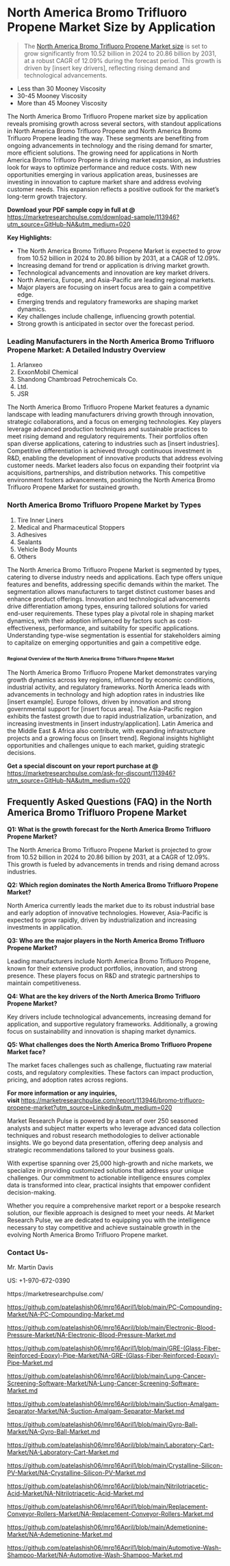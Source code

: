 <h1>North America Bromo Trifluoro Propene Market&nbsp;Size by Application</h1><blockquote><p>The <a href="https://marketresearchpulse.com/download-sample/113946?utm_source=GitHub-NA&amp;utm_medium=020">North America Bromo Trifluoro Propene Market size</a> is set to grow significantly from 10.52 billion in 2024 to 20.86 billion by 2031, at a robust CAGR of 12.09% during the forecast period. This growth is driven by [insert key drivers], reflecting rising demand and technological advancements.</p></blockquote><ul><li>Less than 30 Mooney Viscosity<li> 30-45 Mooney Viscosity<li> More than 45 Mooney Viscosity</li></ul><p>The North America Bromo Trifluoro Propene market size by application reveals promising growth across several sectors, with standout applications in North America Bromo Trifluoro Propene and North America Bromo Trifluoro Propene leading the way. These segments are benefiting from ongoing advancements in technology and the rising demand for smarter, more efficient solutions. The growing need for applications in North America Bromo Trifluoro Propene is driving market expansion, as industries look for ways to optimize performance and reduce costs. With new opportunities emerging in various application areas, businesses are investing in innovation to capture market share and address evolving customer needs. This expansion reflects a positive outlook for the market’s long-term growth trajectory.</p><p><strong>Download your PDF sample copy in full at @ </strong><a href="https://marketresearchpulse.com/download-sample/113946?utm_source=GitHub-NA&amp;utm_medium=020">https://marketresearchpulse.com/download-sample/113946?utm_source=GitHub-NA&amp;utm_medium=020</a></p><p><strong>Key Highlights: </strong></p><ul><li>The North America Bromo Trifluoro Propene Market is expected to grow from 10.52 billion in 2024 to 20.86 billion by 2031, at a CAGR of 12.09%.</li><li>Increasing demand for trend or application is driving market growth.</li><li>Technological advancements and innovation are key market drivers.</li><li>North America, Europe, and Asia-Pacific are leading regional markets.</li><li>Major players are focusing on insert focus area to gain a competitive edge.</li><li>Emerging trends and regulatory frameworks are shaping market dynamics.</li><li>Key challenges include challenge, influencing growth potential.</li><li>Strong growth is anticipated in sector over the forecast period.</li></ul><h3>Leading Manufacturers in the North America Bromo Trifluoro Propene Market: A Detailed Industry Overview</h3><ol><li>Arlanxeo</li><li>ExxonMobil Chemical</li><li>Shandong Chambroad Petrochemicals Co.</li><li>Ltd.</li><li>JSR</li></ol><div class="flex max-w-full flex-col flex-grow"><div class="min-h-8 text-message flex w-full flex-col items-end gap-2 whitespace-normal break-words [.text-message+&amp;]:mt-5" dir="auto" data-message-author-role="assistant" data-message-id="fd8432e4-4910-450d-b182-61b7bfb0a01f" data-message-model-slug="gpt-4o"><div class="flex w-full flex-col gap-1 empty:hidden first:pt-[3px]"><div class="markdown prose w-full break-words dark:prose-invert light"><p>The North America Bromo Trifluoro Propene Market features a dynamic landscape with leading manufacturers driving growth through innovation, strategic collaborations, and a focus on emerging technologies. Key players leverage advanced production techniques and sustainable practices to meet rising demand and regulatory requirements. Their portfolios often span diverse applications, catering to industries such as [insert industries]. Competitive differentiation is achieved through continuous investment in R&amp;D, enabling the development of innovative products that address evolving customer needs. Market leaders also focus on expanding their footprint via acquisitions, partnerships, and distribution networks. This competitive environment fosters advancements, positioning the North America Bromo Trifluoro Propene Market for sustained growth.</p></div></div></div></div><h3>North America Bromo Trifluoro Propene Market by Types</h3><ol><li>Tire Inner Liners<li> Medical and Pharmaceutical Stoppers<li> Adhesives<li> Sealants<li> Vehicle Body Mounts<li> Others</li></ol><div class="flex max-w-full flex-col flex-grow"><div class="min-h-8 text-message flex w-full flex-col items-end gap-2 whitespace-normal break-words [.text-message+&amp;]:mt-5" dir="auto" data-message-author-role="assistant" data-message-id="084470be-0bb7-4664-bddf-5156b4f41249" data-message-model-slug="gpt-4o-mini"><div class="flex w-full flex-col gap-1 empty:hidden first:pt-[3px]"><div class="markdown prose w-full break-words dark:prose-invert light"><p>The North America Bromo Trifluoro Propene Market is segmented by types, catering to diverse industry needs and applications. Each type offers unique features and benefits, addressing specific demands within the market. The segmentation allows manufacturers to target distinct customer bases and enhance product offerings. Innovation and technological advancements drive differentiation among types, ensuring tailored solutions for varied end-user requirements. These types play a pivotal role in shaping market dynamics, with their adoption influenced by factors such as cost-effectiveness, performance, and suitability for specific applications. Understanding type-wise segmentation is essential for stakeholders aiming to capitalize on emerging opportunities and gain a competitive edge.</p></div></div></div></div><h3><span style="font-size: 11px;">Regional Overview of the North America Bromo Trifluoro Propene Market</span></h3><div class="flex max-w-full flex-col flex-grow"><div class="min-h-8 text-message flex w-full flex-col items-end gap-2 whitespace-normal break-words [.text-message+&amp;]:mt-5" dir="auto" data-message-author-role="assistant" data-message-id="e9038762-ce64-4e30-91c9-9bd413514231" data-message-model-slug="gpt-4o-mini"><div class="flex w-full flex-col gap-1 empty:hidden first:pt-[3px]"><div class="markdown prose w-full break-words dark:prose-invert light"><p>The North America Bromo Trifluoro Propene Market demonstrates varying growth dynamics across key regions, influenced by economic conditions, industrial activity, and regulatory frameworks. North America leads with advancements in technology and high adoption rates in industries like [insert example]. Europe follows, driven by innovation and strong governmental support for [insert focus area]. The Asia-Pacific region exhibits the fastest growth due to rapid industrialization, urbanization, and increasing investments in [insert industry/application]. Latin America and the Middle East &amp; Africa also contribute, with expanding infrastructure projects and a growing focus on [insert trend]. Regional insights highlight opportunities and challenges unique to each market, guiding strategic decisions.</p></div></div></div></div><p><strong>Get a special discount on your report purchase at @ </strong><a href="https://marketresearchpulse.com/ask-for-discount/113946?utm_source=GitHub-NA&amp;utm_medium=020">https://marketresearchpulse.com/ask-for-discount/113946?utm_source=GitHub-NA&amp;utm_medium=020</a></p><h2>Frequently Asked Questions (FAQ) in the North America Bromo Trifluoro Propene Market</h2><p><strong>Q1: What is the growth forecast for the North America Bromo Trifluoro Propene Market?</strong></p><p>The North America Bromo Trifluoro Propene Market is projected to grow from 10.52 billion in 2024 to 20.86 billion by 2031, at a CAGR of 12.09%. This growth is fueled by advancements in trends and rising demand across industries.</p><p><strong>Q2: Which region dominates the North America Bromo Trifluoro Propene Market?</strong></p><p>North America currently leads the market due to its robust industrial base and early adoption of innovative technologies. However, Asia-Pacific is expected to grow rapidly, driven by industrialization and increasing investments in application.</p><p><strong>Q3: Who are the major players in the North America Bromo Trifluoro Propene Market?</strong></p><p>Leading manufacturers include North America Bromo Trifluoro Propene, known for their extensive product portfolios, innovation, and strong presence. These players focus on R&amp;D and strategic partnerships to maintain competitiveness.</p><p><strong>Q4: What are the key drivers of the North America Bromo Trifluoro Propene Market?</strong></p><p>Key drivers include technological advancements, increasing demand for application, and supportive regulatory frameworks. Additionally, a growing focus on sustainability and innovation is shaping market dynamics.</p><p><strong>Q5: What challenges does the North America Bromo Trifluoro Propene Market face?</strong></p><p>The market faces challenges such as challenge, fluctuating raw material costs, and regulatory complexities. These factors can impact production, pricing, and adoption rates across regions.</p><p><strong>For more information or any inquiries, visit&nbsp;</strong><a href="https://marketresearchpulse.com/report/113946/bromo-trifluoro-propene-market?utm_source=Linkedin&utm_medium=020">https://marketresearchpulse.com/report/113946/bromo-trifluoro-propene-market?utm_source=Linkedin&utm_medium=020</a></p><p>Market Research Pulse is powered by a team of over 250 seasoned analysts and subject matter experts who leverage advanced data collection techniques and robust research methodologies to deliver actionable insights. We go beyond data presentation, offering deep analysis and strategic recommendations tailored to your business goals.</p><p>With expertise spanning over 25,000 high-growth and niche markets, we specialize in providing customized solutions that address your unique challenges. Our commitment to actionable intelligence ensures complex data is transformed into clear, practical insights that empower confident decision-making.</p><p>Whether you require a comprehensive market report or a bespoke research solution, our flexible approach is designed to meet your needs. At Market Research Pulse, we are dedicated to equipping you with the intelligence necessary to stay competitive and achieve sustainable growth in the evolving North America Bromo Trifluoro Propene market.</p><h3><strong>Contact Us-</strong></h3><p>Mr. Martin Davis</p><p>US: +1-970-672-0390</p><p>https://marketresearchpulse.com/</p><p><a href="https://github.com/patelashish06/mrp16April1/blob/main/PC-Compounding-Market/NA-PC-Compounding-Market.md">https://github.com/patelashish06/mrp16April1/blob/main/PC-Compounding-Market/NA-PC-Compounding-Market.md</a></p><p><a href="https://github.com/patelashish06/mrp16April/blob/main/Electronic-Blood-Pressure-Market/NA-Electronic-Blood-Pressure-Market.md">https://github.com/patelashish06/mrp16April/blob/main/Electronic-Blood-Pressure-Market/NA-Electronic-Blood-Pressure-Market.md</a></p><p><a href="https://github.com/patelashish06/mrp16April1/blob/main/GRE-(Glass-Fiber-Reinforced-Epoxy)-Pipe-Market/NA-GRE-(Glass-Fiber-Reinforced-Epoxy)-Pipe-Market.md">https://github.com/patelashish06/mrp16April1/blob/main/GRE-(Glass-Fiber-Reinforced-Epoxy)-Pipe-Market/NA-GRE-(Glass-Fiber-Reinforced-Epoxy)-Pipe-Market.md</a></p><p><a href="https://github.com/patelashish06/mrp16April/blob/main/Lung-Cancer-Screening-Software-Market/NA-Lung-Cancer-Screening-Software-Market.md">https://github.com/patelashish06/mrp16April/blob/main/Lung-Cancer-Screening-Software-Market/NA-Lung-Cancer-Screening-Software-Market.md</a></p><p><a href="https://github.com/patelashish06/mrp16April/blob/main/Suction-Amalgam-Separator-Market/NA-Suction-Amalgam-Separator-Market.md">https://github.com/patelashish06/mrp16April/blob/main/Suction-Amalgam-Separator-Market/NA-Suction-Amalgam-Separator-Market.md</a></p><p><a href="https://github.com/patelashish06/mrp16April1/blob/main/Gyro-Ball-Market/NA-Gyro-Ball-Market.md">https://github.com/patelashish06/mrp16April1/blob/main/Gyro-Ball-Market/NA-Gyro-Ball-Market.md</a></p><p><a href="https://github.com/patelashish06/mrp16April/blob/main/Laboratory-Cart-Market/NA-Laboratory-Cart-Market.md">https://github.com/patelashish06/mrp16April/blob/main/Laboratory-Cart-Market/NA-Laboratory-Cart-Market.md</a></p><p><a href="https://github.com/patelashish06/mrp16April1/blob/main/Crystalline-Silicon-PV-Market/NA-Crystalline-Silicon-PV-Market.md">https://github.com/patelashish06/mrp16April1/blob/main/Crystalline-Silicon-PV-Market/NA-Crystalline-Silicon-PV-Market.md</a></p><p><a href="https://github.com/patelashish06/mrp16April/blob/main/Nitrilotriacetic-Acid-Market/NA-Nitrilotriacetic-Acid-Market.md">https://github.com/patelashish06/mrp16April/blob/main/Nitrilotriacetic-Acid-Market/NA-Nitrilotriacetic-Acid-Market.md</a></p><p><a href="https://github.com/patelashish06/mrp16April1/blob/main/Replacement-Conveyor-Rollers-Market/NA-Replacement-Conveyor-Rollers-Market.md">https://github.com/patelashish06/mrp16April1/blob/main/Replacement-Conveyor-Rollers-Market/NA-Replacement-Conveyor-Rollers-Market.md</a></p><p><a href="https://github.com/patelashish06/mrp16April/blob/main/Ademetionine-Market/NA-Ademetionine-Market.md">https://github.com/patelashish06/mrp16April/blob/main/Ademetionine-Market/NA-Ademetionine-Market.md</a></p><p><a href="https://github.com/patelashish06/mrp16April1/blob/main/Automotive-Wash-Shampoo-Market/NA-Automotive-Wash-Shampoo-Market.md">https://github.com/patelashish06/mrp16April1/blob/main/Automotive-Wash-Shampoo-Market/NA-Automotive-Wash-Shampoo-Market.md</a></p>